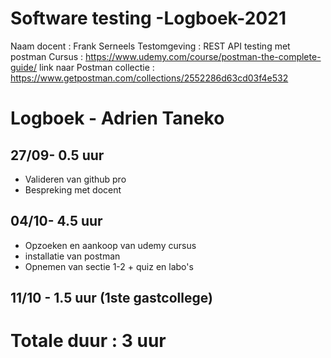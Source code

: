 # Software testing -Logboek-2021
Naam docent : Frank Serneels
Testomgeving : REST API testing met postman
Cursus : https://www.udemy.com/course/postman-the-complete-guide/
link naar Postman collectie : https://www.getpostman.com/collections/2552286d63cd03f4e532

# Logboek - Adrien Taneko

## 27/09- 0.5 uur
* Valideren van github pro
* Bespreking met docent

## 04/10- 4.5 uur

* Opzoeken en aankoop van udemy cursus
* installatie van postman
* Opnemen van sectie 1-2 + quiz en labo's

## 11/10 - 1.5 uur (1ste gastcollege)


# Totale duur : 3 uur

